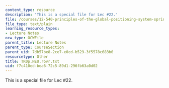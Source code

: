 ```yaml
---
content_type: resource
description: 'This is a special file for Lec #22.'
file: /courses/12-540-principles-of-the-global-positioning-system-spring-2012/f7c410edbea672c589d1296fb63a0d02_TR0p.NEU.rovr.txt
file_type: text/plain
learning_resource_types:
- Lecture Notes
ocw_type: OCWFile
parent_title: Lecture Notes
parent_type: CourseSection
parent_uid: 7db57be8-2ce7-e0cd-b529-3f5578c683b0
resourcetype: Other
title: TR0p.NEU.rovr.txt
uid: f7c410ed-bea6-72c5-89d1-296fb63a0d02
---
```

This is a special file for Lec #22.

